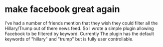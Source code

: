 # make facebook great again

I've had a number of friends mention that they wish they could filter all the Hillary/Trump out of there news feed. So I wrote a simple plugin allowing Facebook to be filtered by keyword. Currently The plugin has the default keywords of "hillary" and "trump" but is fully user controllable. 